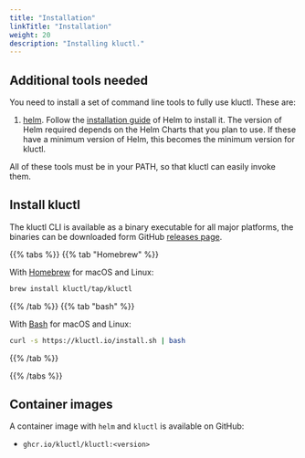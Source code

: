 ```yaml
---
title: "Installation"
linkTitle: "Installation"
weight: 20
description: "Installing kluctl."
---
```


## Additional tools needed

You need to install a set of command line tools to fully use kluctl. These are:

1. [helm](https://helm.sh/). Follow the [installation guide](https://helm.sh/docs/intro/install/) of Helm to install it.
   The version of Helm required depends on the Helm Charts that you
   plan to use. If these have a minimum version of Helm, this becomes the minimum version for kluctl.

All of these tools must be in your PATH, so that kluctl can easily invoke them.

## Install kluctl

The kluctl CLI is available as a binary executable for all major platforms,
the binaries can be downloaded form GitHub
[releases page](https://github.com/kluctl/kluctl/releases).

{{% tabs %}}
{{% tab "Homebrew" %}}

With [Homebrew](https://brew.sh) for macOS and Linux:

```sh
brew install kluctl/tap/kluctl
```

{{% /tab %}}
{{% tab "bash" %}}

With [Bash](https://www.gnu.org/software/bash/) for macOS and Linux:

```sh
curl -s https://kluctl.io/install.sh | bash
```

{{% /tab %}}

<!-- TODO uncomment when chocolatey support is implemented
{{% tab "Chocolatey" %}}

With [Chocolatey](https://chocolatey.org/) for Windows:

```powershell
choco install kluctl
```

{{% /tab %}}
-->
{{% /tabs %}}

<!-- TODO uncomment this when completion is implemented
To configure your shell to load `kluctl` [bash completions](./cmd/kluctl_completion_bash.md) add to your profile:

```sh
. <(kluctl completion bash)
```

[`zsh`](./cmd/kluctl_completion_zsh.md), [`fish`](./cmd/kluctl_completion_fish.md),
and [`powershell`](./cmd/kluctl_completion_powershell.md)
are also supported with their own sub-commands.

-->

## Container images

A container image with `helm` and `kluctl` is available on GitHub:

* `ghcr.io/kluctl/kluctl:<version>`
